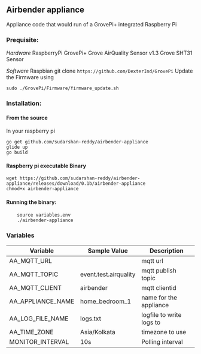 
## Airbender appliance

Appliance code that would run of a GrovePi+ integrated Raspberry Pi

### Prequisite:

*Hardware*
RaspberryPi
GrovePi+
Grove AirQuality Sensor v1.3
Grove SHT31 Sensor

*Software*
Raspbian
git clone `https://github.com/DexterInd/GrovePi`
Update the Firmware using 
```
sudo ./GrovePi/Firmware/firmware_update.sh
```

### Installation:
#### From the source
In your raspberry pi
 ```
 go get github.com/sudarshan-reddy/airbender-appliance
 glide up
 go build
 ```
#### Raspberry pi executable Binary
```
wget https://github.com/sudarshan-reddy/airbender-appliance/releases/download/0.1b/airbender-appliance
chmod+x airbender-appliance
```

#### Running the binary:
```
    source variables.env
    ./airbender-appliance
```

### Variables

| Variable |Sample Value| Description |
|----------|-------------|-------------|
|AA_MQTT_URL| | mqtt url
|AA_MQTT_TOPIC|event.test.airquality | mqtt publish topic
|AA_MQTT_CLIENT|airbender | mqtt clientid
|AA_APPLIANCE_NAME| home_bedroom_1| name for the appliance
|AA_LOG_FILE_NAME|logs.txt| logfile to write logs to
|AA_TIME_ZONE|Asia/Kolkata| timezone to use
|MONITOR_INTERVAL|10s| Polling interval


